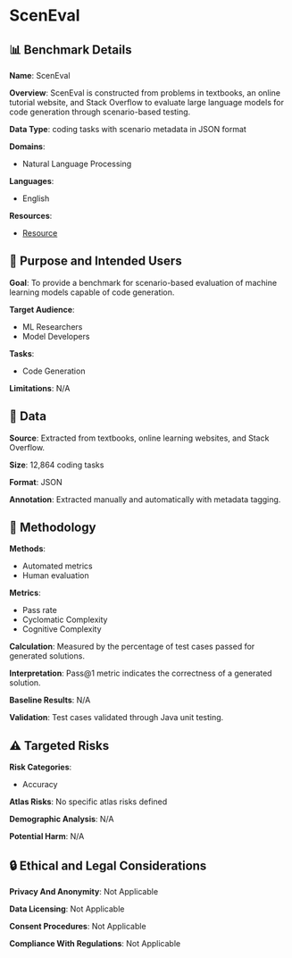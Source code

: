 # ScenEval

## 📊 Benchmark Details

**Name**: ScenEval

**Overview**: ScenEval is constructed from problems in textbooks, an online tutorial website, and Stack Overflow to evaluate large language models for code generation through scenario-based testing.

**Data Type**: coding tasks with scenario metadata in JSON format

**Domains**:
- Natural Language Processing

**Languages**:
- English

**Resources**:
- [Resource](https://doi.org/10.48550/arXiv.2406.12635)

## 🎯 Purpose and Intended Users

**Goal**: To provide a benchmark for scenario-based evaluation of machine learning models capable of code generation.

**Target Audience**:
- ML Researchers
- Model Developers

**Tasks**:
- Code Generation

**Limitations**: N/A

## 💾 Data

**Source**: Extracted from textbooks, online learning websites, and Stack Overflow.

**Size**: 12,864 coding tasks

**Format**: JSON

**Annotation**: Extracted manually and automatically with metadata tagging.

## 🔬 Methodology

**Methods**:
- Automated metrics
- Human evaluation

**Metrics**:
- Pass rate
- Cyclomatic Complexity
- Cognitive Complexity

**Calculation**: Measured by the percentage of test cases passed for generated solutions.

**Interpretation**: Pass@1 metric indicates the correctness of a generated solution.

**Baseline Results**: N/A

**Validation**: Test cases validated through Java unit testing.

## ⚠️ Targeted Risks

**Risk Categories**:
- Accuracy

**Atlas Risks**:
No specific atlas risks defined

**Demographic Analysis**: N/A

**Potential Harm**: N/A

## 🔒 Ethical and Legal Considerations

**Privacy And Anonymity**: Not Applicable

**Data Licensing**: Not Applicable

**Consent Procedures**: Not Applicable

**Compliance With Regulations**: Not Applicable
